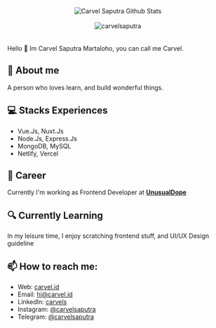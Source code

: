 <div align="center">
  <img src="https://github-readme-stats.vercel.app/api?username=carvelsaputra&show_icons=true&theme=dracula" alt="Carvel Saputra Github Stats">
  <br><br>
  <img src="https://komarev.com/ghpvc/?username=carvelsaputra&color=F4A4B5&style=flat" alt="carvelsaputra" />
</div>
<br>
<br>
Hello 👋 
Im Carvel Saputra Martaloho, you can call me Carvel.

## 💬 About me 
A person who loves learn, and build wonderful things. 

## 💻 Stacks Experiences
- Vue.Js, Nuxt.Js
- Node.Js, Express.Js
- MongoDB, MySQL
- Netlify, Vercel

## :briefcase: Career
Currently I'm working as Frontend Developer at [**UnusualDope**](https://unusualdope.com/)

## 🔍 Currently Learning

In my leisure time, I enjoy scratching frontend stuff, and UI/UX Design guideline

## 📫 How to reach me:
* Web: [carvel.id](https://carvel.id)
* Email: [hi@carvel.id](mailto:hi@carvel.id)
* LinkedIn: [carvels](https://www.linkedin.com/in/carvels/)
* Instagram: [@carvelsaputra](https://instagram.com/carvelsaputra)
* Telegram: [@carvelsaputra](https://t.me/carvelsaputra)

<!--
**carvelsaputra/carvelsaputra** is a ✨ _special_ ✨ repository because its `README.md` (this file) appears on your GitHub profile.

Here are some ideas to get you started:

- 🔭 I’m currently working on ...
- 🌱 I’m currently learning ...
- 👯 I’m looking to collaborate on ...
- 🤔 I’m looking for help with ...
- 💬 Ask me about ...
- 📫 How to reach me: ...
- 😄 Pronouns: ...
- ⚡ Fun fact: ...
-->
